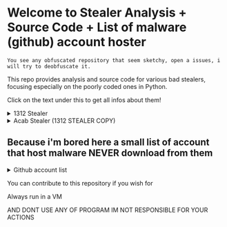 # Welcome to Stealer Analysis + Source Code + List of malware (github) account hoster

`You see any obfuscated repository that seem sketchy, open a issues, i will try to deobfuscate it.`

This repo provides analysis and source code for various bad stealers, focusing especially on the poorly coded ones in Python.

Click on the text under this to get all infos about them!

<details>
  <summary>1312 Stealer</summary>

## A simple leak of this stealer that start to show up on as lot of python program as dualhook

The stealer is hidden inside a lot of program, fake stealer, fake tools etc.. using the ; technique.

```py
import requests                                                                ;exec("code")
```

It is doing requests.get() to a website and remove tag to get the code hidden inside of the fake Cloudflare blocked webpage

The stealer seem original, but still pretty bad, nothing very advanced

They have an crypto miner too that is executed at some point 

- https[:][/][/]kleinanzeigen[.]ru/hvnc.exe
- https[:][/][/]kleinanzeigen[.]ru/miner.exe

What it steal : 

- Browser data (History, Cookies, Password and more!)
- Telegram files
- Discord token

- It inject a modified asar file on Exodus and Atomic

- It search on the whole computer for these
- Passwords and Account Information:
  file with those name: passw, mdp, motdepasse, mot_de_passe, login, secret, account, acount, paypal, banque, compte
  Cryptocurrency and Security:
  - metamask, wallet, crypto, exodus, 2fa, token, backup, memo, seecret
  Communication and Miscellaneous:
  -discord, code

  It check if the file exist and then verify if the extension is :
  Text and Document Files:
    - .txt, .log, .doc, .docx, .xls, .xlsx, .ppt, .pptx, .odt, .pdf, .rtf, .json, .csv, .db
  Image and Video Files:
   -  .jpg, .jpeg, .png, .gif, .webp, .mp4

And even more data !

 If at one point you feel like "using" it, don't, it is shit

RUN IN A VM

</details>

<details>
  <summary>Acab Stealer (1312 STEALER COPY)</summary>

## A simple leak of this stealer that start to show up on as lot of python program as dualhook (Like 1312)

The stealer is hidden inside a lot of program, fake stealer, fake tools etc.. using the ; technique.

```py
import requests                                                                ;exec("code")
```

It is doing requests.get() to a website and remove tag to get the code hidden inside of the fake Cloudflare blocked webpage

The stealer seem original, but still pretty bad, nothing very advanced

They have an crypto miner too that is executed at some point 

- https[:][/][/]kleinanzeigen[.]ru/hvnc.exe
- https[:][/][/]kleinanzeigen[.]ru/miner.exe
- 
What it steal : 

- Browser data (History, Cookies, Password and more!)
- Telegram files
- Discord token

- It inject a modified asar file on Exodus and Atomic

- It search on the whole computer for these
- Passwords and Account Information:
  file with those name: passw, mdp, motdepasse, mot_de_passe, login, secret, account, acount, paypal, banque, compte
  Cryptocurrency and Security:
  - metamask, wallet, crypto, exodus, 2fa, token, backup, memo, seecret
  Communication and Miscellaneous:
  -discord, code

  It check if the file exist and then verify if the extension is :
  Text and Document Files:
    - .txt, .log, .doc, .docx, .xls, .xlsx, .ppt, .pptx, .odt, .pdf, .rtf, .json, .csv, .db
  Image and Video Files:
   -  .jpg, .jpeg, .png, .gif, .webp, .mp4

And even more data !

 If at one point you feel like "using" it, don't, it is shit

RUN IN A VM

</details>

## Because i'm bored here a small list of account that host malware NEVER download from them

<details>
  <summary> Github account list</summary>
  
```
@joncema  (Reported by me and got banned)
@webs0ckett (Reported by me and got banned, insulting trans people get you ban after all ;))
@zevx-nz (Reported by me and got banned)
@Rabchin (Reported by me or maybe someone else and got banned)
@Marcel1997 (Reported by me and got banned)
@FriedrichScholl (Reported by me and got banned)
@0PPHUNT3R - Not malware but may be a dualhook
@prometheusdevelop (Reported by me and got banned)
@kelgleRCrpatty (Reported by me and got banned)
@errias
@theruebezahl
@noth1ng86


And pretty much everything that is constantly updated and with emoji like fire rocket and flame
 ```
</details>



You can contribute to this repository if you wish for

Always run in a VM

AND DONT USE ANY OF PROGRAM IM NOT RESPONSIBLE FOR YOUR ACTIONS

